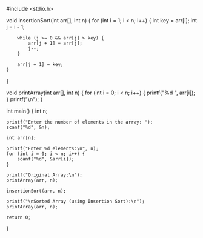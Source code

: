 
#include <stdio.h>

void insertionSort(int arr[], int n) {
    for (int i = 1; i < n; i++) {
        int key = arr[i];
        int j = i - 1;

        while (j >= 0 && arr[j] > key) {
            arr[j + 1] = arr[j];
            j--;
        }

        arr[j + 1] = key;
    }
}

void printArray(int arr[], int n) {
    for (int i = 0; i < n; i++) {
        printf("%d ", arr[i]);
    }
    printf("\n");
}

int main() {
    int n;

    printf("Enter the number of elements in the array: ");
    scanf("%d", &n);

    int arr[n];

    printf("Enter %d elements:\n", n);
    for (int i = 0; i < n; i++) {
        scanf("%d", &arr[i]);
    }

    printf("Original Array:\n");
    printArray(arr, n);

    insertionSort(arr, n);

    printf("\nSorted Array (using Insertion Sort):\n");
    printArray(arr, n);

    return 0;
}
